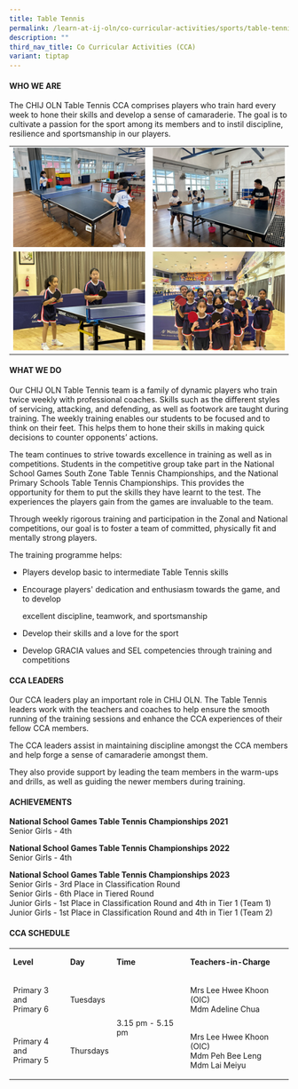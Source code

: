 ```yaml
---
title: Table Tennis
permalink: /learn-at-ij-oln/co-curricular-activities/sports/table-tennis/
description: ""
third_nav_title: Co Curricular Activities (CCA)
variant: tiptap
---
```

<h4>WHO WE ARE</h4><p>The CHIJ OLN Table Tennis CCA comprises players who train hard every week to hone their skills and develop a sense of camaraderie. The goal is to cultivate a passion for the sport among its members and to instil discipline, resilience and sportsmanship in our players.</p><table><tbody><tr><td rowspan="1" colspan="1"><div class="isomer-image-wrapper"><img style="width: 100%" height="auto" width="100%" alt="" src="/images/CCAPics/TableTennis1w.jpg"></div></td><td rowspan="1" colspan="1"><div class="isomer-image-wrapper"><img style="width: 100%" height="auto" width="100%" alt="" src="/images/CCAPics/TableTennis2w.jpg"></div></td></tr><tr><td rowspan="1" colspan="1"><div class="isomer-image-wrapper"><img style="width: 100%" height="auto" width="100%" alt="" src="/images/CCAPics/TableTennis3w.jpg"></div></td><td rowspan="1" colspan="1"><div class="isomer-image-wrapper"><img style="width: 100%" height="auto" width="100%" alt="" src="/images/CCAPics/TableTennis4w.jpg"></div></td></tr></tbody></table><h4>WHAT WE DO</h4><p>Our CHIJ OLN Table Tennis team is a family of dynamic players who train twice weekly with professional coaches. Skills such as the different styles of servicing, attacking, and defending, as well as footwork are taught during training. The weekly training enables our students to be focused and to think on their feet. This helps them to hone their skills in making quick decisions to counter opponents’ actions.</p><p>The team continues to strive towards excellence in training as well as in competitions. Students in the competitive group take part in the National School Games South Zone Table Tennis Championships, and the National Primary Schools Table Tennis Championships. This provides the opportunity for them to put the skills they have learnt to the test. The experiences the players gain from the games are invaluable to the team.</p><p>Through weekly rigorous training and participation in the Zonal and National competitions, our goal is to foster a team of committed, physically fit and mentally strong players.</p><p>The training programme helps:</p><ul data-tight="true" class="tight"><li><p>Players develop basic to intermediate Table Tennis skills</p></li><li><p>Encourage players' dedication and enthusiasm towards the game, and to develop</p><p>excellent discipline, teamwork, and sportsmanship</p></li><li><p>Develop their skills and a love for the sport</p></li><li><p>Develop GRACIA values and SEL competencies through training and competitions</p></li></ul><h4>CCA LEADERS</h4><p>Our CCA leaders play an important role in CHIJ OLN. The Table Tennis leaders work with the teachers and coaches to help ensure the smooth running of the training sessions and enhance the CCA experiences of their fellow CCA members.</p><p>The CCA leaders assist in maintaining discipline amongst the CCA members and help forge a sense of camaraderie amongst them.</p><p>They also provide support by leading the team members in the warm-ups and drills, as well as guiding the newer members during training.</p><h4>ACHIEVEMENTS</h4><p><strong>National School Games Table Tennis Championships 2021</strong><br>Senior Girls - 4th</p><p><strong>National School Games Table Tennis Championships 2022</strong><br>Senior Girls - 4th</p><p><strong>National School Games Table Tennis Championships 2023</strong><br>Senior Girls - 3rd Place in Classification Round<br>Senior Girls - 6th Place in Tiered Round<br>Junior Girls - 1st Place in Classification Round and 4th in Tier 1 (Team 1)<br>Junior Girls - 1st Place in Classification Round and 4th in Tier 1 (Team 2)</p><h4>CCA SCHEDULE</h4><table><tbody><tr><td rowspan="1" colspan="1"><p><strong>Level</strong></p></td><td rowspan="1" colspan="1"><p><strong>Day</strong></p></td><td rowspan="1" colspan="1"><p><strong>Time</strong></p></td><td rowspan="1" colspan="1"><p><strong>Teachers-in-Charge</strong></p></td></tr><tr><td rowspan="1" colspan="1"><p>Primary 3 and<br>Primary 6</p></td><td rowspan="1" colspan="1"><p>Tuesdays</p></td><td rowspan="2" colspan="1"><p>3.15 pm - 5.15 pm</p></td><td rowspan="1" colspan="1"><p>Mrs Lee Hwee Khoon (OIC)<br>Mdm Adeline Chua</p></td></tr><tr><td rowspan="1" colspan="1"><p>Primary 4 and<br>Primary 5</p></td><td rowspan="1" colspan="1"><p>Thursdays</p></td><td rowspan="1" colspan="1"><p>Mrs Lee Hwee Khoon (OIC)<br>Mdm Peh Bee Leng<br>Mdm Lai Meiyu</p></td></tr></tbody></table><p></p>
